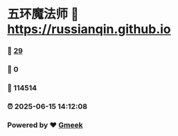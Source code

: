 # 五环魔法师 :link: https://russianqin.github.io 
### :page_facing_up: [29](https://russianqin.github.io/tag.html) 
### :speech_balloon: 0 
### :hibiscus: 114514 
### :alarm_clock: 2025-06-15 14:12:08 
### Powered by :heart: [Gmeek](https://github.com/Meekdai/Gmeek)
